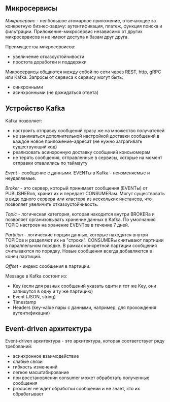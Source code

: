 ## Микросервисы
*Микросервис* - нелбольшое атомарное приложение, отвечающее за конкретную бизнес-задачу: аутентификация, платеж, функция поиска и фильтрации. Приложение-микросервис независимо от других микросервисов и не имеют доступа к базам друг друга.

Преимущества микросервисов:
- увеличение отказоустойчивости
- простота доработки и поддержки

Микросервисы общаются между собой по сети через REST, http, gRPC или Kafka.
Запросы от сервиса к сервису могут быть:
- синхронными
- асинхронными (не дожидаться ответа)
## Устройство Kafka
Kafka позволяет:
- настроить отправку сообщений сразу же на множество получателей
- не заниматься дополнительной настройкой доставки сообщений в каждое новое приложение-адресат (не нужно затрагивать существующий код)
- реализовать асинхронную доставку сообщений консьюмерам
- не терять сообщения, отправленные в сервисы, которые на момент отправки отвалились по таймауту

*Event* - сообщение с данными. EVENTы в Kafka - неизменяемые и неудаляемые.

*Broker* - это сервер, который принимает сообщения (EVENTы) от PUBLISHERов, хранит их и передает CONSUMERам. Могут существовать в виде одного сервера или кластера из нескольких инстансов, что позволяет увеличить отказоустойчивость.

*Topic* - логическая категория, которая находится внутри BROKERа и позволяет организовывать хранение данных в Kafka. По умолчанию TOPIC настроен на хранение EVENTов в течение 7 дней.

*Partition* - логические порции данных, которые находятся внутри TOPICов и разделяют их на "строки". CONSUMERы считывают партиции в параллельном порядке. В рамках конкретной партиции сообщения считываются по порядку. Новые сообщения всегда добавляются в конец партиций.

*Offset* - индекс сообщения в партиции.

Message в Kafka состоит из:
- Key (если для разных сообщений указать одитн и тот же Key, они запишутся в одну и ту же партицию)
- Event (JSON, string)
- Timestamp
- Headers (key-value пары с данными, например, для прохождения аутентификации)
## Event-driven архитектура
Event-driven архитектура - это архитектура, которая соответствует ряду требований:
- асинхронное взаимодействие 
- слабые связи
- гибкость изменений
- легкое масштабирование
- при восстановлении consumer может обработать полученные сообщения
- producer не ждет обработки сообщений и не знает, кто их обрабатывает